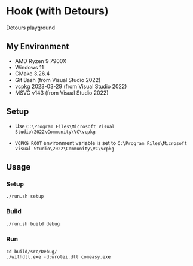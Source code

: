 # Hook (with Detours)

Detours playground

## My Environment

- AMD Ryzen 9 7900X
- Windows 11
- CMake 3.26.4
- Git Bash (from Visual Studio 2022)
- vcpkg 2023-03-29 (from Visual Studio 2022)
- MSVC v143 (from Visual Studio 2022)

## Setup

- Use `C:\Program Files\Microsoft Visual Studio\2022\Community\VC\vcpkg`

- `VCPKG_ROOT` environment variable is set to `C:\Program Files\Microsoft Visual Studio\2022\Community\VC\vcpkg`

## Usage

### Setup

```
./run.sh setup
```
### Build
```bash
./run.sh build debug
```

### Run
```
cd build/src/Debug/
./withdll.exe -d:wrotei.dll comeasy.exe
```
